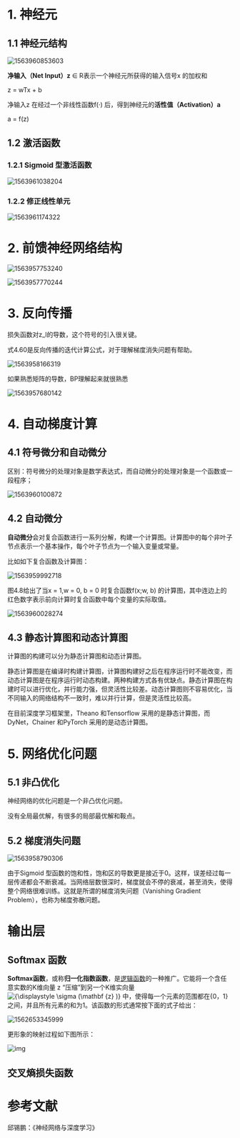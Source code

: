 # 1. 神经元

## 1.1 神经元结构

![1563960853603](./images/1563960853603.png)

**净输入（Net Input）z** ∈ R表示一个神经元所获得的输入信号x 的加权和

z = wTx + b

净输入z 在经过一个非线性函数f(·) 后，得到神经元的**活性值（Activation）a**

a = f(z)

## 1.2 激活函数

### 1.2.1 Sigmoid 型激活函数

![1563961038204](./images/1563961038204.png)

### 1.2.2 修正线性单元

![1563961174322](./images/1563961174322.png)

# 2. 前馈神经网络结构

![1563957753240](./images/1563957753240.png)

![1563957770244](./images/1563957770244.png)

# 3. 反向传播

损失函数对z_l的导数，这个符号的引入很关键。

式4.60是反向传播的迭代计算公式，对于理解梯度消失问题有帮助。

![1563958166319](./images/1563958166319.png)

如果熟悉矩阵的导数，BP理解起来就很熟悉

![1563957680142](./images/1563957680142.png)



# 4. 自动梯度计算

## 4.1 符号微分和自动微分

区别：符号微分的处理对象是数学表达式，而自动微分的处理对象是一个函数或一段程序；

![1563960100872](./images/1563960100872.png)

## 4.2 自动微分

**自动微分**会对复合函数进行一系列分解，构建一个计算图。计算图中的每个非叶子节点表示一个基本操作，每个叶子节点为一个输入变量或常量。

比如如下复合函数及计算图：



![1563959992718](./images/1563959992718.png)

图4.8给出了当x = 1,w = 0, b = 0 时复合函数f(x;w, b) 的计算图，其中连边上的红色数字表示前向计算时复合函数中每个变量的实际取值。

![1563960028274](./images/1563960028274.png)

## 4.3 静态计算图和动态计算图

计算图的构建可以分为静态计算图和动态计算图。

静态计算图是在编译时构建计算图，计算图构建好之后在程序运行时不能改变，而动态计算图是在程序运行时动态构建。两种构建方式各有优缺点。静态计算图在构建时可以进行优化，并行能力强，但灵活性比较差。动态计算图则不容易优化，当不同输入的网络结构不一致时，难以并行计算，但是灵活性比较高。

在目前深度学习框架里，Theano 和Tensorflow 采用的是静态计算图，而DyNet，Chainer 和PyTorch 采用的是动态计算图。



# 5. 网络优化问题

## 5.1 非凸优化

神经网络的优化问题是一个非凸优化问题。

没有全局最优解，有很多的局部最优解和鞍点。

## 5.2 梯度消失问题

![1563958790306](./images/1563958790306.png)

由于Sigmoid 型函数的饱和性，饱和区的导数更是接近于0。这样，误差经过每一层传递都会不断衰减。当网络层数很深时，梯度就会不停的衰减，甚至消失，使得整个网络很难训练。这就是所谓的梯度消失问题（Vanishing Gradient Problem），也称为梯度弥散问题。



# 输出层

## Softmax 函数

**Softmax函数**，或称**归一化指数函数**，是[逻辑函数](https://zh.wikipedia.org/wiki/逻辑函数)的一种推广。它能将一个含任意实数的K维向量 z “压缩”到另一个K维实向量 ![{\displaystyle \sigma (\mathbf {z} )}](https://wikimedia.org/api/rest_v1/media/math/render/svg/2e610a6185b8850a6f567c4902387b17f0ec1652) 中，使得每一个元素的范围都在{0，1}之间，并且所有元素的和为1。该函数的形式通常按下面的式子给出：

![1562653345999](./images/1562653345999.png)

更形象的映射过程如下图所示：

![img](./images/v2-11758fbc2fc5bbbc60106926625b3a4f_hd.jpg)



## 交叉熵损失函数





# 参考文献

邱锡鹏：《神经网络与深度学习》